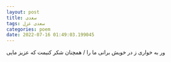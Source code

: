 ```yaml
---
layout: post
title: سعدی
tags: سعدی غزل
categories: poem
date: 2022-07-16 01:49:03.199045
---
```


ور به خواری ز در خویش برانی ما را / همچنان شکر کنیمت که عزیز مایی